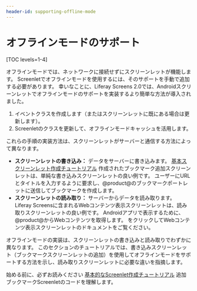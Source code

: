 ```yaml
---
header-id: supporting-offline-mode
---
```


# オフラインモードのサポート

[TOC levels=1-4]

オフラインモードでは、ネットワークに接続せずにスクリーンレットが機能します。 Screenletでオフラインモードを使用するには、そのサポートを手動で追加する必要があります。 幸いなことに、Liferay Screens 2.0では、Androidスクリーンレットでオフラインモードのサポートを実装するより簡単な方法が導入されました。

1.  イベントクラスを作成します（またはスクリーンレットに既にある場合は更新します）。
2.  Screenletのクラスを更新して、オフラインモードキャッシュを活用します。

これらの手順の実装方法は、スクリーンレットがサーバーと通信する方法によって異なります。

  - **スクリーンレットの書き込み：** データをサーバーに書き込みます。 [基本スクリーンレット作成チュートリアル](/docs/7-1/tutorials/-/knowledge_base/t/creating-android-screenlets) 作成されたブックマーク追加スクリーンレットは、単純な書き込みスクリーンレットの良い例です。 ユーザーにURLとタイトルを入力するように要求し、@product@のブックマークポートレットに送信してブックマークを作成します。
  - **スクリーンレットの読み取り：** サーバーからデータを読み取ります。 Liferay Screensに含まれるWebコンテンツ表示スクリーンレットは、読み取りスクリーンレットの良い例です。 Androidアプリで表示するために、@product@からWebコンテンツを取得します。 [](/docs/7-1/reference/-/knowledge_base/r/webcontentdisplayscreenlet-for-android) をクリックしてWebコンテンツ表示スクリーンレットのドキュメントをご覧ください。

オフラインモードの実装は、スクリーンレットの書き込みと読み取りでわずかに異なります。 このセクションのチュートリアルでは、書き込みスクリーンレット（ブックマークスクリーンレットの追加）を使用してオフラインモードをサポートする方法を示し、読み取りスクリーンレットに必要な違いを指摘します。

始める前に、必ずお読みください [基本的なScreenlet作成チュートリアル](/docs/7-1/tutorials/-/knowledge_base/t/creating-android-screenlets) 追加ブックマークScreenletのコードを理解します。
